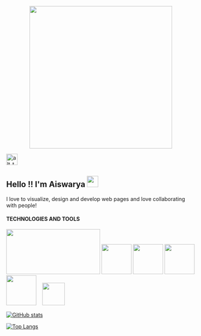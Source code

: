 <p align="center">
  <img src="https://static.vecteezy.com/system/resources/previews/000/242/482/original/female-developer-vector.jpg" width="380px">
</p>


[<img alt="alt_text" width="30px" src="https://cdn-icons-png.flaticon.com/512/174/174857.png" />](https://www.linkedin.com/in/aiswarya-rajaponnan/)


## Hello !! I'm Aiswarya <img src="https://raw.githubusercontent.com/MartinHeinz/MartinHeinz/master/wave.gif" width="30px">

I love to visualize, design and develop web pages and love collaborating with people!

#### TECHNOLOGIES AND TOOLS 

<p align="left" width="100%">
    <img width="250px" height="120px" src="https://aws1.discourse-cdn.com/sitepoint/original/3X/b/5/b59a78e2ed76c705f3c0dcb300f3f222aefdcd99.png">
  <img height="80px" src="https://www.logo.wine/a/logo/Bootstrap_(front-end_framework)/Bootstrap_(front-end_framework)-Logo.wine.svg">
  <img height="80px" src="https://upload.wikimedia.org/wikipedia/commons/thumb/d/d5/Tailwind_CSS_Logo.svg/1024px-Tailwind_CSS_Logo.svg.png">
   <img height="80px" src="https://upload.wikimedia.org/wikipedia/commons/thumb/a/a7/React-icon.svg/320px-React-icon.svg.png">
   <img height="80px" src="https://cdn.worldvectorlogo.com/logos/nodejs-icon.svg">&nbsp; &nbsp; 
   <img height="60px"  src="https://upload.wikimedia.org/wikipedia/commons/thumb/d/db/Npm-logo.svg/540px-Npm-logo.svg.png">   
</p>


[![GitHub stats](https://github-readme-stats.vercel.app/api?username=Aiswaryaraja1996)](https://github.com/Aiswaryaraja1996/github-readme-stats&theme=dark&show_icons=true)

[![Top Langs](https://github-readme-stats.vercel.app/api/top-langs/?username=Aiswaryaraja1996&layout=compact)](https://github.com/Aiswaryaraja1996/github-readme-stats)




<!--
**Aiswaryaraja1996/Aiswaryaraja1996** is a ✨ _special_ ✨ repository because its `README.md` (this file) appears on your GitHub profile.

Here are some ideas to get you started:

- 🔭 I’m currently working on ...
- 🌱 I’m currently learning ...
- 👯 I’m looking to collaborate on ...
- 🤔 I’m looking for help with ...
- 💬 Ask me about ...
- 📫 How to reach me: ...
- 😄 Pronouns: ...
- ⚡ Fun fact: ...
-->
